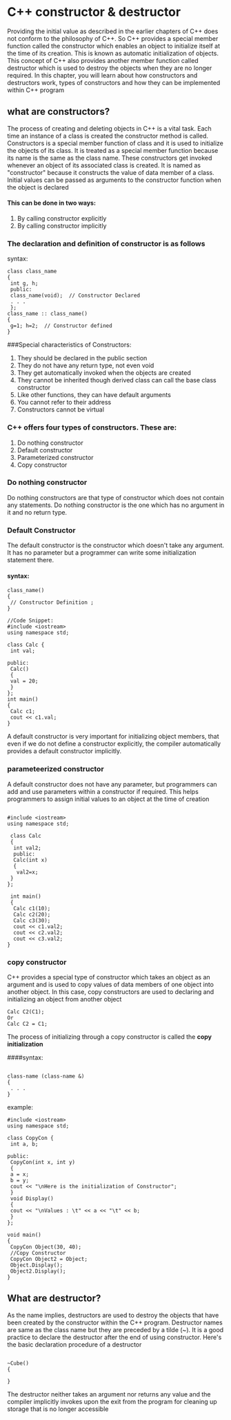 # C++ constructor & destructor

Providing the initial value as described in the earlier chapters of C++ does not conform to the philosophy of C++. So C++ provides a special member function called the constructor which enables an object to initialize itself at the time of its creation. This is known as automatic initialization of objects. This concept of C++ also provides another member function called destructor which is used to destroy the objects when they are no longer required. In this chapter, you will learn about how constructors and destructors work, types of constructors and how they can be implemented within C++ program

## what are constructors?

The process of creating and deleting objects in C++ is a vital task. Each time an instance of a class is created the constructor method is called. Constructors is a special member function of class and it is used to initialize the objects of its class. It is treated as a special member function because its name is the same as the class name. These constructors get invoked whenever an object of its associated class is created. It is named as "constructor" because it constructs the value of data member of a class. Initial values can be passed as arguments to the constructor function when the object is declared


#### This can be done in two ways:

1. By calling constructor explicitly
2. By calling constructor implicitly



### The declaration and definition of constructor is as follows

syntax:

```
class class_name
{
 int g, h;
 public:
 class_name(void);  // Constructor Declared
 . . .
 };
class_name :: class_name()
{
 g=1; h=2;  // Constructor defined
}

```

###Special characteristics of Constructors:

1. They should be declared in the public section
2. They do not have any return type, not even void
3. They get automatically invoked when the objects are created
4. They cannot be inherited though derived class can call the base class constructor
5. Like other functions, they can have default arguments
6. You cannot refer to their address
7. Constructors cannot be virtual



### C++ offers four types of constructors. These are:

1. Do nothing constructor
2. Default constructor
3. Parameterized constructor
4. Copy constructor


### Do nothing constructor

Do nothing constructors are that type of constructor which does not contain any statements. Do nothing constructor is the one which has no argument in it and no return type.


### Default Constructor

The default constructor is the constructor which doesn't take any argument. It has no parameter but a programmer can write some initialization statement there.

#### syntax:

```
class_name()
{
 // Constructor Definition ;
}

//Code Snippet:
#include <iostream>
using namespace std;

class Calc {
 int val;

public:
 Calc()
 {
 val = 20;
 }
};
int main()
{
 Calc c1;
 cout << c1.val;
}

```

A default constructor is very important for initializing object members, that even if we do not define a constructor explicitly, the compiler automatically provides a default constructor implicitly.


### parameteerized constructor

A default constructor does not have any parameter, but programmers can add and use parameters within a constructor if required. This helps programmers to assign initial values to an object at the time of creation

```

#include <iostream>
using namespace std;

 class Calc
 {
  int val2;
  public:
  Calc(int x)
  {
   val2=x;
 }
};

 int main()
 {
  Calc c1(10);
  Calc c2(20);
  Calc c3(30);
  cout << c1.val2;
  cout << c2.val2;
  cout << c3.val2;
}

```


### copy constructor


C++ provides a special type of constructor which takes an object as an argument and is used to copy values of data members of one object into another object. In this case, copy constructors are used to declaring and initializing an object from another object


```
Calc C2(C1);
Or
Calc C2 = C1;

```

The process of initializing through a copy constructor is called the **copy initialization**


####syntax:
```

class-name (class-name &)
{
 . . .
}
```


example:

```
#include <iostream>
using namespace std;

class CopyCon {
 int a, b;

public:
 CopyCon(int x, int y)
 {
 a = x;
 b = y;
 cout << "\nHere is the initialization of Constructor";
 }
 void Display()
 {
 cout << "\nValues : \t" << a << "\t" << b;
 }
};

void main()
{
 CopyCon Object(30, 40);
 //Copy Constructor
 CopyCon Object2 = Object;
 Object.Display();
 Object2.Display();
}

```


## What are destructor?

As the name implies, destructors are used to destroy the objects that have been created by the constructor within the C++ program. Destructor names are same as the class name but they are preceded by a tilde (~). It is a good practice to declare the destructor after the end of using constructor. Here's the basic declaration procedure of a destructor


```

~Cube()
{

}

```

The destructor neither takes an argument nor returns any value and the compiler implicitly invokes upon the exit from the program for cleaning up storage that is no longer accessible
